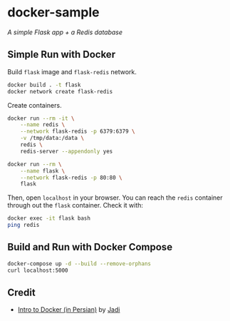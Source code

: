 # docker-sample
*A simple Flask app + a Redis database*

## Simple Run with Docker

Build `flask` image and `flask-redis` network.

```bash
docker build . -t flask
docker network create flask-redis
```

Create containers.

```bash
docker run --rm -it \
    --name redis \
    --network flask-redis -p 6379:6379 \
    -v /tmp/data:/data \
    redis \
    redis-server --appendonly yes

docker run --rm \
    --name flask \
    --network flask-redis -p 80:80 \
    flask
```

Then, open `localhost` in your browser. You can reach the `redis` container through out the `flask` container. Check it with:


```bash
docker exec -it flask bash
ping redis
```

## Build and Run with Docker Compose

```bash
docker-compose up -d --build --remove-orphans
curl localhost:5000
```

## Credit

- [Intro to Docker (in Persian)](https://www.youtube.com/watch?v=_jKNnHROiC0&list=PLaMA3zAw4mkQE-RDxtXZnQTb0b8KsuZ3_) by [Jadi](https://github.com/jadijadi)
